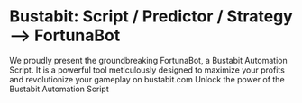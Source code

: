 # Bustabit: Script / Predictor / Strategy --> FortunaBot
We proudly present the groundbreaking FortunaBot, a Bustabit Automation Script. It is a powerful tool meticulously designed to maximize your profits and revolutionize your gameplay on bustabit.com Unlock the power of the Bustabit Automation Script
